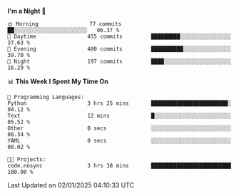 <!--START_SECTION:waka-->
**I'm a Night 🦉** 

```text
🌞 Morning                77 commits          ██░░░░░░░░░░░░░░░░░░░░░░░   06.37 % 
🌆 Daytime                455 commits         █████████░░░░░░░░░░░░░░░░   37.63 % 
🌃 Evening                480 commits         ██████████░░░░░░░░░░░░░░░   39.70 % 
🌙 Night                  197 commits         ████░░░░░░░░░░░░░░░░░░░░░   16.29 % 
```


📊 **This Week I Spent My Time On** 

```text
💬 Programming Languages: 
Python                   3 hrs 25 mins       ████████████████████████░   94.12 % 
Text                     12 mins             █░░░░░░░░░░░░░░░░░░░░░░░░   05.52 % 
Other                    0 secs              ░░░░░░░░░░░░░░░░░░░░░░░░░   00.34 % 
YAML                     0 secs              ░░░░░░░░░░░░░░░░░░░░░░░░░   00.02 % 

🐱‍💻 Projects: 
code.nosync              3 hrs 38 mins       █████████████████████████   100.00 % 
```


 Last Updated on 02/01/2025 04:10:33 UTC
<!--END_SECTION:waka-->
